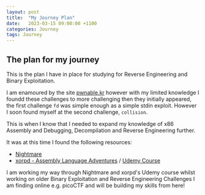 ```yaml
---
layout: post
title:  "My Journey Plan"
date:   2023-03-15 09:00:00 +1100
categories: Journey
tags: Journey
---
```


## The plan for my journey
This is the plan I have in place for studying for Reverse Engineering and Binary Exploitation.

I am enamoured by the site [pwnable.kr](pwnable.kr/) however with my limited knowledge I foundd these challenges to more challenging then they initially appeared, the first challenge `fd` was simple enough as a simple stdin exploit. However I soon found myself at the second challenge, `collision`. 

This is when I know that I needed to expand my knowledge of x86 Assembly and Debugging, Decompilation and Reverse Engineering further.

It was at this time I found the following resources:
- [Nightmare](https://guyinatuxedo.github.io/)
- [xorpd - Assembly Language Adventures](https://www.xorpd.net/pages/x86_adventures.html) / [Udemy Course](https://www.udemy.com/course/x86-asm-foundations/)

I am working my way through Nightmare and xorpd's Udemy course whilst working on older Binary Exploitation and Reverse Engineering Challenges I am finding online e.g. picoCTF and will be building my skills from here!
